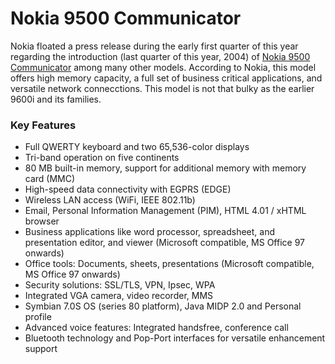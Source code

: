 # Nokia 9500 Communicator

Nokia floated a press release during the early first quarter of this year regarding the introduction (last quarter of this year, 2004) of <a href="http://www.nokia.com/nokia/0,,54106,00.html" title="Nokia 9500 Communicator">Nokia 9500 Communicator</a> among many other models. According to Nokia, this model offers high memory capacity, a full set of business critical applications, and versatile network connecctions. This model is not that bulky as the earlier 9600i and its families.

### Key Features

- Full QWERTY keyboard and two 65,536-color displays
- Tri-band operation on five continents
- 80 MB built-in memory, support for additional memory with memory card (MMC)
- High-speed data connectivity with EGPRS (EDGE)
- Wireless LAN access (WiFi, IEEE 802.11b)
- Email, Personal Information Management (PIM), HTML 4.01 / xHTML browser
- Business applications like word processor, spreadsheet, and presentation editor, and viewer (Microsoft compatible, MS Office 97 onwards)
- Office tools: Documents, sheets, presentations (Microsoft compatible, MS Office 97 onwards)
- Security solutions: SSL/TLS, VPN, Ipsec, WPA
- Integrated VGA camera, video recorder, MMS
- Symbian 7.0S OS (series 80 platform), Java MIDP 2.0 and Personal profile
- Advanced voice features: Integrated handsfree, conference call
- Bluetooth technology and Pop-Port interfaces for versatile enhancement support 